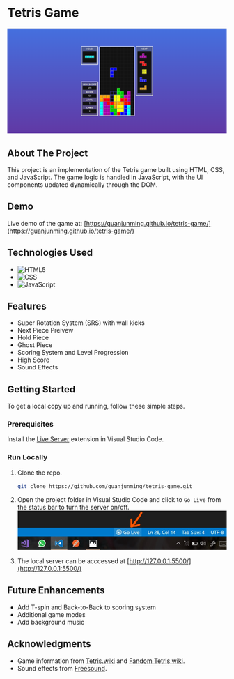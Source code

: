 # Tetris Game

![screenshot](/assets/readme/screenshot.png)

## About The Project

This project is an implementation of the Tetris game built using HTML, CSS, and JavaScript. The game logic is handled in JavaScript, with the UI components updated dynamically through the DOM.

## Demo

Live demo of the game at: [https://guanjunming.github.io/tetris-game/](https://guanjunming.github.io/tetris-game/)

## Technologies Used

- ![HTML5](https://img.shields.io/badge/HTML5-E34F26?style=for-the-badge&logo=html5&logoColor=white)
- ![CSS](https://img.shields.io/badge/CSS3-1572B6?style=for-the-badge&logo=css3&logoColor=white)
- ![JavaScript](https://img.shields.io/badge/JavaScript-323330?style=for-the-badge&logo=javascript&logoColor=F7DF1E)

## Features

- Super Rotation System (SRS) with wall kicks
- Next Piece Preivew
- Hold Piece
- Ghost Piece
- Scoring System and Level Progression
- High Score
- Sound Effects

## Getting Started

To get a local copy up and running, follow these simple steps.

### Prerequisites

Install the [Live Server](https://marketplace.visualstudio.com/items?itemName=ritwickdey.LiveServer) extension in Visual Studio Code.

### Run Locally

1. Clone the repo.

   ```sh
   git clone https://github.com/guanjunming/tetris-game.git
   ```

2. Open the project folder in Visual Studio Code and click to `Go Live` from the status bar to turn the server on/off.
   ![Live Server](/assets/readme/live-server.jpg)

3. The local server can be acccessed at [http://127.0.0.1:5500/](http://127.0.0.1:5500/)

## Future Enhancements

- Add T-spin and Back-to-Back to scoring system
- Additional game modes
- Add background music

## Acknowledgments

- Game information from [Tetris.wiki](https://tetris.wiki/Tetris.wiki) and [Fandom Tetris wiki](https://tetris.fandom.com/wiki/Tetris_Wiki).
- Sound effects from [Freesound](https://freesound.org/).
